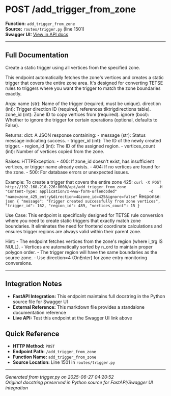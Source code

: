 # POST /add_trigger_from_zone

**Function:** `add_trigger_from_zone`  
**Source:** `routes/trigger.py` (line 1501)  
**Swagger UI:** [View in API docs](http://192.168.210.226:8000/docs#post--add_trigger_from_zone)

---

## Full Documentation

Create a static trigger using all vertices from the specified zone.

This endpoint automatically fetches the zone's vertices and creates a static trigger
that covers the entire zone area. It's designed for converting TETSE rules to triggers
where you want the trigger to match the zone boundaries exactly.

Args:
    name (str): Name of the trigger (required, must be unique).
    direction (int): Trigger direction ID (required, references tlktrigdirections table).
    zone_id (int): Zone ID to copy vertices from (required).
    ignore (bool): Whether to ignore the trigger for certain operations (optional, defaults to False).

Returns:
    dict: A JSON response containing:
        - message (str): Status message indicating success.
        - trigger_id (int): The ID of the newly created trigger.
        - region_id (int): The ID of the assigned region.
        - vertices_count (int): Number of vertices copied from the zone.

Raises:
    HTTPException:
        - 400: If zone_id doesn't exist, has insufficient vertices, or trigger name already exists.
        - 404: If no vertices are found for the zone.
        - 500: For database errors or unexpected issues.

Example:
    To create a trigger that covers the entire zone 425:
    ```
    curl -X POST http://192.168.210.226:8000/api/add_trigger_from_zone              -H "Content-Type: application/x-www-form-urlencoded"              -d "name=zone_425_entry&direction=4&zone_id=425&ignore=false"
    ```
    Response:
    ```json
    {
        "message": "Trigger created successfully from zone vertices",
        "trigger_id": 162,
        "region_id": 489,
        "vertices_count": 15
    }
    ```

Use Case:
    This endpoint is specifically designed for TETSE rule conversion where you need
    to create static triggers that exactly match zone boundaries. It eliminates the
    need for frontend coordinate calculations and ensures trigger regions are always
    valid within their parent zone.

Hint:
    - The endpoint fetches vertices from the zone's region (where i_trg IS NULL).
    - Vertices are automatically sorted by n_ord to maintain proper polygon order.
    - The trigger region will have the same boundaries as the source zone.
    - Use direction=4 (OnEnter) for zone entry monitoring conversions.

---

## Integration Notes

- **FastAPI Integration:** This endpoint maintains full docstring in the Python source file for Swagger UI
- **External Reference:** This markdown file provides a standalone documentation reference
- **Live API:** Test this endpoint at the Swagger UI link above

## Quick Reference

- **HTTP Method:** `POST`
- **Endpoint Path:** `/add_trigger_from_zone`
- **Function Name:** `add_trigger_from_zone`
- **Source Location:** Line 1501 in `routes/trigger.py`

---
*Generated from trigger.py on 2025-06-27 04:20:52*  
*Original docstring preserved in Python source for FastAPI/Swagger UI integration*
